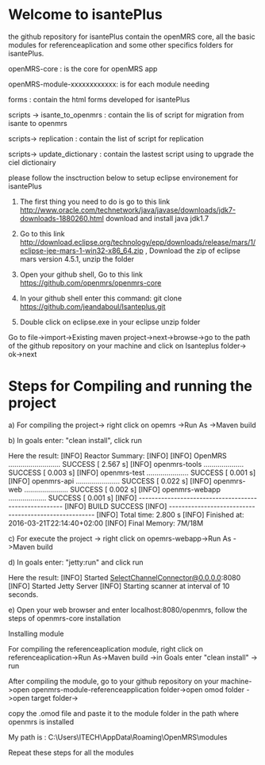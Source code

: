 # Welcome to isantePlus
the github repository for isantePlus contain the openMRS core, all the basic modules for referenceaplication and some other specifics folders for isantePlus.

openMRS-core : is the core for openMRS app

openMRS-module-xxxxxxxxxxxx: is for each module needing

forms : contain the html forms developed for isantePlus

scripts -> isante_to_openmrs : contain the lis of script for migration from isante to openmrs 

scripts-> replication : contain the list of script for replication 

scripts-> update_dictionary : contain the lastest script using to upgrade the ciel dictionairy 


please follow the insctruction below to setup eclipse environement for isantePlus 

1)	The first thing you need to do is go to this link http://www.oracle.com/technetwork/java/javase/downloads/jdk7-downloads-1880260.html
               download and install java jdk1.7
               
2)	Go to this link http://download.eclipse.org/technology/epp/downloads/release/mars/1/eclipse-jee-mars-1-win32-x86_64.zip ,  Download the zip of eclipse mars version 4.5.1, unzip the folder

3)	Open your github shell, Go to this link https://github.com/openmrs/openmrs-core

4)	In your github shell enter this command: git clone https://github.com/jeandaboul/Isanteplus.git 

5)	Double click on eclipse.exe in your eclipse unzip folder

Go to file->import->Existing maven project->next->browse->go to the path of the github repository on your machine and click on Isanteplus folder-> ok->next


# Steps for Compiling and running the project

a)	For compiling the project-> right click on opemrs ->Run As ->Maven build

b)	In goals enter: "clean install", click run

Here the result:
[INFO] Reactor Summary:
[INFO] 
[INFO] OpenMRS .......................... SUCCESS [  2.567 s]
[INFO] openmrs-tools .................... SUCCESS [  0.003 s]
[INFO] openmrs-test ..................... SUCCESS [  0.001 s]
[INFO] openmrs-api ...................... SUCCESS [  0.022 s]
[INFO] openmrs-web ...................... SUCCESS [  0.002 s]
[INFO] openmrs-webapp ................... SUCCESS [  0.001 s]
[INFO] ------------------------------------------------------
[INFO] BUILD SUCCESS
[INFO] ------------------------------------------------------
[INFO] Total time: 2.800 s
[INFO] Finished at: 2016-03-21T22:14:40+02:00
[INFO] Final Memory: 7M/18M

c)	For execute the project -> right click on opemrs-webapp->Run As ->Maven build

d)	In goals enter: "jetty:run" and click run

Here the result:
[INFO] Started SelectChannelConnector@0.0.0.0:8080
[INFO] Started Jetty Server
[INFO] Starting scanner at interval of 10 seconds.

e)	Open your web browser and enter localhost:8080/openmrs, follow the steps of openmrs-core installation

Installing module

For compiling the referenceaplication module, right click on referenceaplication->Run As->Maven build
->in Goals enter "clean install" -> run

After compiling the module, 
go to your github repository on your machine->open openmrs-module-referenceapplication folder->open omod folder ->open target folder->

copy the .omod file and paste it to the module folder in the path where openmrs is installed

My path is : C:\Users\ITECH\AppData\Roaming\OpenMRS\modules

Repeat these steps for all the modules




